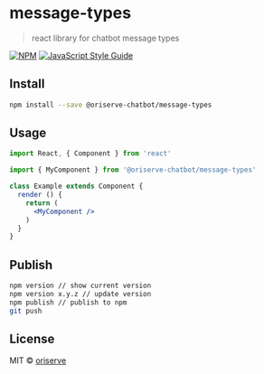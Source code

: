# message-types

> react library for chatbot message types

[![NPM](https://img.shields.io/npm/v/@oriserve-chatbot/message-types.svg)](https://www.npmjs.com/package/@oriserve-chatbot/message-types) [![JavaScript Style Guide](https://img.shields.io/badge/code_style-standard-brightgreen.svg)](https://standardjs.com)

## Install

```bash
npm install --save @oriserve-chatbot/message-types
```

## Usage

```jsx
import React, { Component } from 'react'

import { MyComponent } from '@oriserve-chatbot/message-types'

class Example extends Component {
  render () {
    return (
      <MyComponent />
    )
  }
}
```

## Publish

<!-- `npm version` to check current version -->
<!-- `npm version x.y.z` to update version  -->
```bash
npm version // show current version
npm version x.y.z // update version
npm publish // publish to npm
git push
```

## License

MIT © [oriserve](https://www.npmjs.com/~oriserve-dev)
